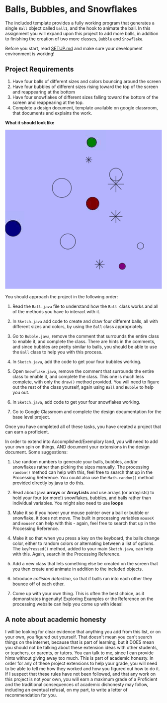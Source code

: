 # Balls, Bubbles, and Snowflakes

The included template provides a fully working program that generates a single `Ball` object called `ball1`, and the hook to animate the ball. In this assignment you will expand upon this project to add more balls, in addition to finishing the creation of two more classes, `Bubble` and `Snowflake`.

Before you start, read [SETUP.md](SETUP.md) and make sure your development environment is working!

## Project Requirements

1. Have four balls of different sizes and colors bouncing around the screen
2. Have four bubbles of different sizes rising toward the top of the screen and reappearing at the bottom
3. Have four snowflakes of different sizes falling toward the bottom of the screen and reappearing at the top.
4. Complete a design document, template available on google classroom, that documents and explains the work.
   
**What it should look like**

![what it should look like](Animation2.gif)

You should approach the project in the following order:

1) Read the `Ball.java` file to understand how the `Ball `class works and all of the methods you have to interact with it.
   
2) In `Sketch.java` add code to create and draw four different balls, all with different sizes and colors, by using the `Ball` class appropriately.
   
3) Go to `Bubble.java`, remove the comment that surrounds the entire class to enable it, and complete the class. There are hints in the comments, and since bubbles are pretty similar to balls, you should be able to use the `Ball` class to help you with this process.
   
4) In `Sketch.java`, add the code to get your four bubbles working.
   
5) Open `Snowflake.java`, remove the comment that surrounds the entire class to enable it, and complete the class. This one is much less complete, with only the `draw()` method provided. You will need to figure out the rest of the class yourself, again using `Ball` and `Bubble` to help you out.

6) In `Sketch.java`, add code to get your four snowflakes working.
   
7) Go to Google Classroom and complete the design documentation for the base level project.

Once you have completed all of these tasks, you have created a project that can earn a proficient.

In order to extend into Accomplished/Exemplary land, you will need to add your own spin on things, AND document your extensions in the design document. Some suggestions:   

1) Use random numbers to generate your balls, bubbles, and/or snowflakes rather than picking the sizes manually. The processing `random()` method can help with this, feel free to search that up in the Processing Reference. You could also use the `Math.random()` method provided directly by java to do this.
   
2) Read about java **arrays** or **ArrayLists** and use arrays (or arraylists) to hold your four (or more!) snowflakes, bubbles, and balls rather than individual variables. You might also need to use **loops**
   
3) Make it so if you hover your mouse pointer over a ball or bubble or snowflake, it does not move. The built in processing variables `mouseX` and `mouseY` can help with this - again, feel free to search that up in the Processing Reference.
   
4) Make it so that when you press a key on the keyboard, the balls change color, either to random colors or alternating between a list of options. The `keyPressed()` method, added to your main `Sketch.java`, can help with this. Again, search in the Processing Reference.
   
5) Add a new class that lets something else be created on the screen that you then create and animate in addition to the included objects.
   
6) Introduce *collision detection*, so that if balls run into each other they bounce off of each other.
   
7) Come up with your own thing. This is often the best choice, as it demonstrates ingenuity! Exploring Examples or the Reference on the processing website can help you come up with ideas!

## A note about academic honesty

I will be looking for clear evidence that anything you add from this list, or on your own, you figured out yourself. That doesn't mean you can't search things on the internet, because that is part of learning, but it DOES mean you should not be talking about these extension ideas with other students, or teachers, or parents, or tutors. You can talk to me, since I can provide hints without giving away too much. This is part of academic honesty. In order for any of these project extensions to help your grade, you will need to be able to tell me how they worked and how you figured out how to do it. If I suspect that these rules have not been followed, and that any work on this project is not your own, you will earn a maximum grade of a Proficient and the traditional consequences of academic dishonesty may follow, including an eventual refusal, on my part, to write a letter of recommendation for you.
